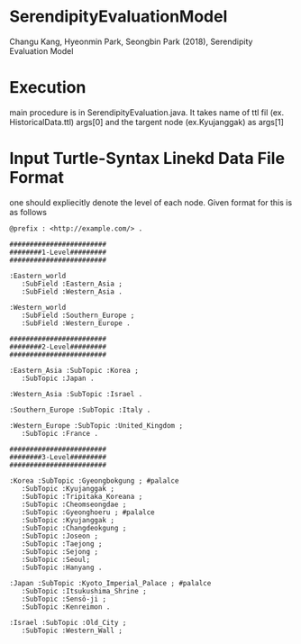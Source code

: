 # SerendipityEvaluationModel
Changu Kang, Hyeonmin Park, Seongbin Park (2018), Serendipity Evaluation Model

# Execution

main procedure is in SerendipityEvaluation.java.
It takes name of ttl fil (ex. HistoricalData.ttl) args[0] and the targent node (ex.Kyujanggak) as args[1]

# Input Turtle-Syntax Linekd Data File Format

one should expliecitly denote the level of each node.
Given format for this is as follows

```
@prefix : <http://example.com/> .

########################
########1-Level#########
########################

:Eastern_world
   :SubField :Eastern_Asia ;
   :SubField :Western_Asia .

:Western_world
   :SubField :Southern_Europe ;
   :SubField :Western_Europe .

########################
########2-Level#########
########################

:Eastern_Asia :SubTopic :Korea ;
   :SubTopic :Japan .

:Western_Asia :SubTopic :Israel .

:Southern_Europe :SubTopic :Italy .

:Western_Europe :SubTopic :United_Kingdom ;
   :SubTopic :France .

########################
########3-Level#########
########################

:Korea :SubTopic :Gyeongbokgung ; #palalce
   :SubTopic :Kyujanggak ;
   :SubTopic :Tripitaka_Koreana ;
   :SubTopic :Cheomseongdae ;
   :SubTopic :Gyeonghoeru ; #palalce
   :SubTopic :Kyujanggak ;
   :SubTopic :Changdeokgung ;
   :SubTopic :Joseon ;
   :SubTopic :Taejong ;
   :SubTopic :Sejong ;
   :SubTopic :Seoul;
   :SubTopic :Hanyang .

:Japan :SubTopic :Kyoto_Imperial_Palace ; #palalce
   :SubTopic :Itsukushima_Shrine ;
   :SubTopic :Sensō-ji ;
   :SubTopic :Kenreimon .

:Israel :SubTopic :Old_City ;
   :SubTopic :Western_Wall ;
   
```
